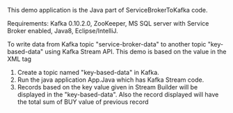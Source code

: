 This demo application is the Java part of ServiceBrokerToKafka code.

Requirements:
Kafka 0.10.2.0, 
ZooKeeper, 
MS SQL server with Service Broker enabled, 
Java8, 
Eclipse/IntelliJ.


To write data from Kafka topic "service-broker-data" to another topic "key-based-data" using Kafka Stream API.
This demo is based on the value in the XML tag <Key>

1. Create a topic named "key-based-data" in Kafka.
2. Run the java application App.Java which has Kafka Stream code.
3. Records based on the key value given in Stream Builder will be displayed in the "key-based-data". Also the record displayed will have the total sum of BUY value of previous record